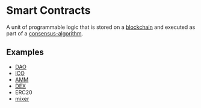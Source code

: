# Smart Contracts
A unit of programmable logic that is stored on a [blockchain](blockchain.md) and executed as part of a [consensus-algorithm](consensus-algorithm.md).

## Examples

* [DAO](dao.md)
* [ICO](ico.md)
* [AMM](amm.md)
* [DEX](dex.md)
* ERC20
* [mixer](mixer.md)
